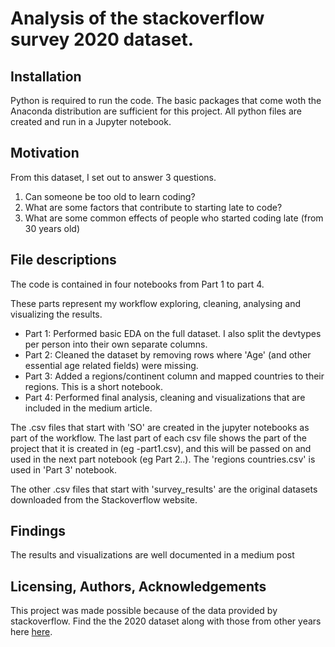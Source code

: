 # Analysis of the stackoverflow survey 2020 dataset.

## Installation
Python is required to run the code. The basic packages that come woth the Anaconda distribution are sufficient for this project. All python files are created and run in a Jupyter notebook.

## Motivation
From this dataset, I set out to answer 3 questions.
1. Can someone be too old to learn coding?
2. What are some factors that contribute to starting late to code?
3. What are some common effects of people who started coding late (from 30 years old)

## File descriptions

The code is contained in four notebooks from Part 1 to part 4.

These parts represent my workflow exploring, cleaning, analysing and visualizing the results.
- Part 1: Performed basic EDA on the full dataset. I also split the devtypes per person into their own separate columns.
- Part 2: Cleaned the dataset by removing rows where 'Age' (and other essential age related fields) were missing.
- Part 3: Added a regions/continent column and mapped countries to their regions. This is a short notebook.
- Part 4: Performed final analysis, cleaning and visualizations that are included in the medium article.

The .csv files that start with 'SO' are created in the jupyter notebooks as part of the workflow. 
The last part of each csv file shows the part of the project that it is created in (eg -part1.csv), and this will be passed on and used in the next part notebook  (eg Part 2..).
The 'regions countries.csv' is used in 'Part 3' notebook.

The other .csv files that start with 'survey_results' are the original datasets downloaded from the Stackoverflow website.

## Findings
The results and visualizations are well documented in a medium post

## Licensing, Authors, Acknowledgements
This project was made possible because of the data provided by stackoverflow. Find the the 2020 dataset along with those from other years here [here](https://insights.stackoverflow.com/survey).
